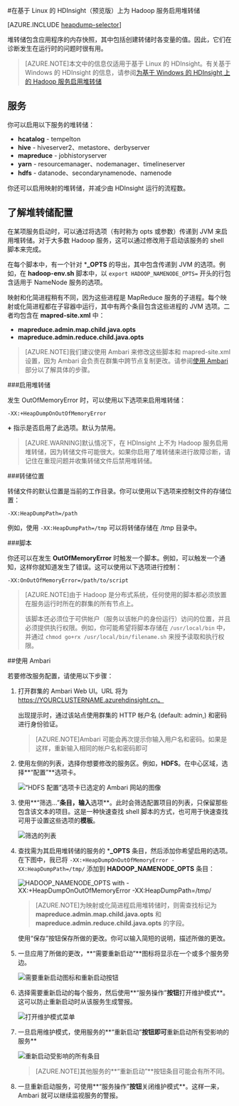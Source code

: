 <properties
	pageTitle="在 HDInsight 上为 Hadoop 服务启用堆转储 | Windows Azure"
	description="为基于 Linux 的 HDInsight 群集中的 Hadoop 服务启用堆转储，以便进行调试和分析。"
	services="hdinsight"
	documentationCenter=""
	authors="Blackmist"
	manager="paulettm"
	editor="cgronlun"
	tags="azure-portal"/>

<tags
	ms.service="hdinsight"
	ms.date="09/02/2015"
	wacn.date=""/>


#在基于 Linux 的 HDInsight（预览版）上为 Hadoop 服务启用堆转储

[AZURE.INCLUDE [heapdump-selector](../includes/hdinsight-selector-heap-dump.md)]

堆转储包含应用程序的内存快照，其中包括创建转储时各变量的值。因此，它们在诊断发生在运行时的问题时很有用。

> [AZURE.NOTE]本文中的信息仅适用于基于 Linux 的 HDInsight。有关基于 Windows 的 HDInsight 的信息，请参阅[为基于 Windows 的 HDInsight 上的 Hadoop 服务启用堆转储](/documentation/articles/hdinsight-hadoop-collect-debug-heap-dumps)

## <a name="whichServices"></a>服务

你可以启用以下服务的堆转储：

*  **hcatalog** - tempelton
*  **hive** - hiveserver2、metastore、derbyserver
*  **mapreduce** - jobhistoryserver
*  **yarn** - resourcemanager、nodemanager、timelineserver
*  **hdfs** - datanode、secondarynamenode、namenode

你还可以启用映射的堆转储，并减少由 HDInsight 运行的流程数。

## <a name="configuration"></a>了解堆转储配置

在某项服务启动时，可以通过将选项（有时称为 opts 或参数）传递到 JVM 来启用堆转储。对于大多数 Hadoop 服务，这可以通过修改用于启动该服务的 shell 脚本来完成。

在每个脚本中，有一个针对 \***\_OPTS** 的导出，其中包含传递到 JVM 的选项。例如，在 **hadoop-env.sh** 脚本中，以 `export HADOOP_NAMENODE_OPTS=` 开头的行包含适用于 NameNode 服务的选项。

映射和化简进程稍有不同，因为这些进程是 MapReduce 服务的子进程。每个映射或化简进程都在子容器中运行，其中有两个条目包含这些进程的 JVM 选项。二者均包含在 **mapred-site.xml** 中：

* **mapreduce.admin.map.child.java.opts**
* **mapreduce.admin.reduce.child.java.opts**

> [AZURE.NOTE]我们建议使用 Ambari 来修改这些脚本和 mapred-site.xml 设置，因为 Ambari 会负责在群集中跨节点复制更改。请参阅[使用 Ambari](#using-ambari) 部分以了解具体的步骤。

###启用堆转储

发生 OutOfMemoryError 时，可以使用以下选项来启用堆转储：

    -XX:+HeapDumpOnOutOfMemoryError

**+** 指示是否启用了此选项。默认为禁用。

> [AZURE.WARNING]默认情况下，在 HDInsight 上不为 Hadoop 服务启用堆转储，因为转储文件可能很大。如果你启用了堆转储来进行故障诊断，请记住在重现问题并收集转储文件后禁用堆转储。

###转储位置

转储文件的默认位置是当前的工作目录。你可以使用以下选项来控制文件的存储位置：

    -XX:HeapDumpPath=/path

例如，使用 `-XX:HeapDumpPath=/tmp` 可以将转储存储在 /tmp 目录中。

###脚本

你还可以在发生 **OutOfMemoryError** 时触发一个脚本。例如，可以触发一个通知，这样你就知道发生了错误。这可以使用以下选项进行控制：

    -XX:OnOutOfMemoryError=/path/to/script

> [AZURE.NOTE]由于 Hadoop 是分布式系统，任何使用的脚本都必须放置在服务运行时所在的群集的所有节点上。
>
> 该脚本还必须位于可供帐户（服务以该帐户的身份运行）访问的位置，并且必须提供执行权限。例如，你可能希望将脚本存储在 `/usr/local/bin` 中，并通过 `chmod go+rx /usr/local/bin/filename.sh` 来授予读取和执行权限。

##使用 Ambari

若要修改服务配置，请使用以下步骤：

1. 打开群集的 Ambari Web UI。URL 将为 https://YOURCLUSTERNAME.azurehdinsight.cn。

    出现提示时，通过该站点使用群集的 HTTP 帐户名 (default: admin,) 和密码进行身份验证。

    > [AZURE.NOTE]Ambari 可能会再次提示你输入用户名和密码。如果是这样，重新输入相同的帐户名和密码即可

2. 使用左侧的列表，选择你想要修改的服务区。例如，**HDFS**。在中心区域，选择**“配置”**选项卡。

    ![“HDFS 配置”选项卡已选定的 Ambari 网站的图像](./media/hdinsight-hadoop-heap-dump-linux/serviceconfig.png)

3. 使用**“筛选...”**条目，输入**选项**。此时会筛选配置项目的列表，只保留那些包含该文本的项目。这是一种快速查找 shell 脚本的方式，也可用于快速查找可用于设置这些选项的**模板**。

    ![筛选的列表](./media/hdinsight-hadoop-heap-dump-linux/filter.png)

4. 查找需为其启用堆转储的服务的 ***\_OPTS** 条目，然后添加你希望启用的选项。在下图中，我已将 `-XX:+HeapDumpOnOutOfMemoryError -XX:HeapDumpPath=/tmp/` 添加到 **HADOOP\_NAMENODE\_OPTS** 条目：

    ![HADOOP\_NAMENODE\_OPTS with -XX:+HeapDumpOnOutOfMemoryError -XX:HeapDumpPath=/tmp/](./media/hdinsight-hadoop-heap-dump-linux/opts.png)

	> [AZURE.NOTE]为映射或化简进程启用堆转储时，则需查找标记为 **mapreduce.admin.map.child.java.opts** 和 **mapreduce.admin.reduce.child.java.opts** 的字段。

    使用“保存”按钮保存所做的更改。你可以输入简短的说明，描述所做的更改。

5. 一旦应用了所做的更改，**“需要重新启动”**图标将显示在一个或多个服务旁边。

    ![需要重新启动图标和重新启动按钮](./media/hdinsight-hadoop-heap-dump-linux/restartrequiredicon.png)

6. 选择需要重新启动的每个服务，然后使用**“服务操作”**按钮**打开维护模式**。这可以防止重新启动时从该服务生成警报。

    ![打开维护模式菜单](./media/hdinsight-hadoop-heap-dump-linux/maintenancemode.png)

7. 一旦启用维护模式，使用服务的**“重新启动”**按钮即可**重新启动所有受影响的服务**

    ![重新启动受影响的所有条目](./media/hdinsight-hadoop-heap-dump-linux/restartbutton.png)

    > [AZURE.NOTE]其他服务的**“重新启动”**按钮条目可能会有所不同。

8. 一旦重新启动服务，可使用**“服务操作”**按钮**关闭维护模式**。这样一来，Ambari 就可以继续监视服务的警报。

<!---HONumber=74-->